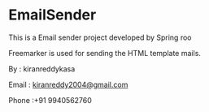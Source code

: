 EmailSender
===========

This is a Email sender project developed by Spring roo

Freemarker is used for sending the HTML template mails.


By    : kiranreddykasa


Email : kiranreddy2004@gmail.com

Phone :+91 9940562760

